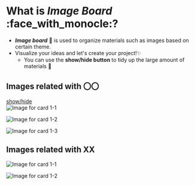 # What is *Image Board* :face_with_monocle:?
- ***Image board*** :art: is used to organize materials such as images based on certain theme.
- Visualize your ideas and let's create your project!:sparkles: 
  - You can use the **show/hide button** to tidy up the large amount of materials :bookmark_tabs: 

## Images related with 〇〇

<a class="btn btn-secondary" data-toggle="collapse" href="#exception2">
   show/hide
</a>

<div class="collapse" id="exception2">
  <div class="well">

<div class="card-deck">
  <div class="card">
    <img src="https://octodex.github.com/images/minion.png" alt="Image for card 1-1" class="card-img-top">
    <div class="card-body">
  </p>
    </div>
  </div>
  <div class="card">
    <img src="https://octodex.github.com/images/dojocat.jpg" alt="Image for card 1-2" class="card-img-top">
    <div class="card-body">
     </p>
    </div>
</div>
<div class="card">
    <img src="https://octodex.github.com/images/stormtroopocat.jpg" alt="Image for card 1-3" class="card-img">
    <div class="card-body">
     </p>
</div>
 </p>
</div>
</div>
</div>
    </p>


</div>
</div>
<div class="clearfix mb-3"></div>

## Images related with XX

<div class="card-deck">
  <div class="card">
    <img src="https://octodex.github.com/images/minion.png" alt="Image for card 1-1" class="card-img-top">
    <div class="card-body">
  </p>
    </div>
  </div>
  <div class="card">
    <img src="https://octodex.github.com/images/dojocat.jpg" alt="Image for card 1-2" class="card-img-top">
    <div class="card-body">
     </p>
    </div>
</div>
 </p>
</div>
</div>
</div>
    </p>
